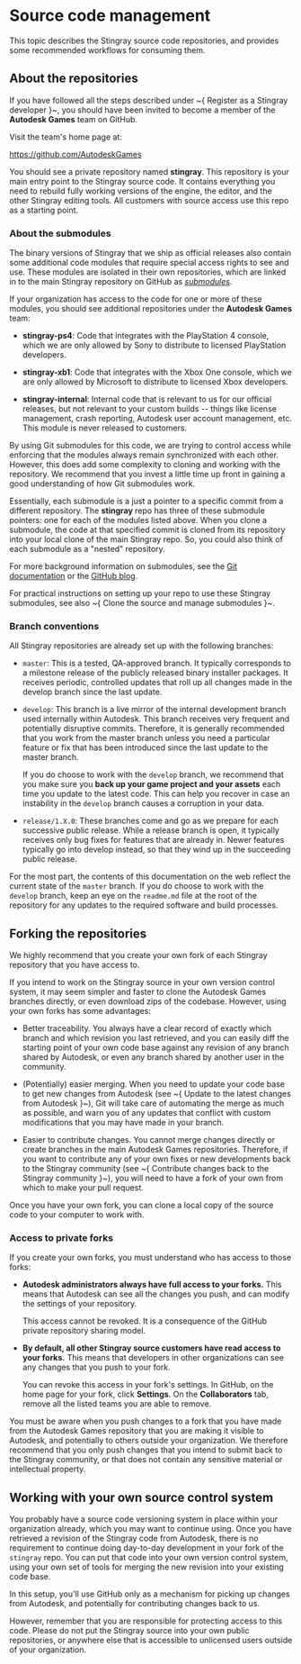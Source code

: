 # Source code management

This topic describes the Stingray source code repositories, and provides some recommended workflows for consuming them.

## About the repositories

If you have followed all the steps described under ~{ Register as a Stingray developer }~, you should have been invited to become a member of the **Autodesk Games** team on GitHub.

Visit the team's home page at:

<https://github.com/AutodeskGames>

You should see a private repository named **stingray**. This repository is your main entry point to the Stingray source code. It contains everything you need to rebuild fully working versions of the engine, the editor, and the other Stingray editing tools. All customers with source access use this repo as a starting point.

### About the submodules

The binary versions of Stingray that we ship as official releases also contain some additional code modules that require special access rights to see and use. These modules are isolated in their own repositories, which are linked in to the main Stingray repository on GitHub as *[submodules](https://git-scm.com/book/en/v2/Git-Tools-Submodules)*.

If your organization has access to the code for one or more of these modules, you should see additional repositories under the **Autodesk Games** team:

-   **stingray-ps4**: Code that integrates with the PlayStation 4 console, which we are only allowed by Sony to distribute to licensed PlayStation developers.

-   **stingray-xb1**: Code that integrates with the Xbox One console, which we are only allowed by Microsoft to distribute to licensed Xbox developers.

-   **stingray-internal**: Internal code that is relevant to us for our official releases, but not relevant to your custom builds -- things like license management, crash reporting, Autodesk user account management, etc. This module is never released to customers.

By using Git submodules for this code, we are trying to control access while enforcing that the modules always remain synchronized with each other. However, this does add some complexity to cloning and working with the repository. We recommend that you invest a little time up front in gaining a good understanding of how Git submodules work.

Essentially, each submodule is a just a pointer to a specific commit from a different repository. The **stingray** repo has three of these submodule pointers: one for each of the modules listed above. When you clone a submodule, the code at that specified commit is cloned from its repository into your local clone of the main Stingray repo. So, you could also think of each submodule as a "nested" repository.

For more background information on submodules, see the [Git documentation](https://git-scm.com/book/en/v2/Git-Tools-Submodules) or the [GitHub blog](https://github.com/blog/2104-working-with-submodules).

For practical instructions on setting up your repo to use these Stingray submodules, see also ~{ Clone the source and manage submodules }~.

### Branch conventions

All Stingray repositories are already set up with the following branches:

-   `master`: This is a tested, QA-approved branch. It typically corresponds to a milestone release of the publicly released binary installer packages. It receives periodic, controlled updates that roll up all changes made in the develop branch since the last update.

-   `develop`: This branch is a live mirror of the internal development branch used internally within Autodesk. This branch receives very frequent and potentially disruptive commits. Therefore, it is generally recommended that you work from the master branch unless you need a particular feature or fix that has been introduced since the last update to the master branch.

    If you do choose to work with the `develop` branch, we recommend that you make sure you **back up your game project and your assets** each time you update to the latest code. This can help you recover in case an instability in the `develop` branch causes a corruption in your data.

-   `release/1.X.0`: These branches come and go as we prepare for each successive public release. While a release branch is open, it typically receives only bug fixes for features that are already in. Newer features typically go into develop instead, so that they wind up in the succeeding public release.

For the most part, the contents of this documentation on the web reflect the current state of the `master` branch. If you do choose to work with the `develop` branch, keep an eye on the `readme.md` file at the root of the repository for any updates to the required software and build processes.

## Forking the repositories

We highly recommend that you create your own fork of each Stingray repository that you have access to.

If you intend to work on the Stingray source in your own version control system, it may seem simpler and faster to clone the Autodesk Games branches directly, or even download zips of the codebase. However, using your own forks has some advantages:

-	Better traceability. You always have a clear record of exactly which branch and which revision you last retrieved, and you can easily diff the starting point of your own code base against any revision of any branch shared by Autodesk, or even any branch shared by another user in the community.

-	(Potentially) easier merging. When you need to update your code base to get new changes from Autodesk (see ~{ Update to the latest changes from Autodesk }~), Git will take care of automating the merge as much as possible, and warn you of any updates that conflict with custom modifications that you may have made in your branch.

-	Easier to contribute changes. You cannot merge changes directly or create branches in the main Autodesk Games repositories. Therefore, if you want to contribute any of your own fixes or new developments back to the Stingray community (see ~{ Contribute changes back to the Stingray community
 }~), you will need to have a fork of your own from which to make your pull request.

Once you have your own fork, you can clone a local copy of the source code to your computer to work with.

### Access to private forks

If you create your own forks, you must understand who has access to those forks:

-	**Autodesk administrators always have full access to your forks.** This means that Autodesk can see all the changes you push, and can modify the settings of your repository.

	This access cannot be revoked. It is a consequence of the GitHub private repository sharing model.

-	**By default, all other Stingray source customers have read access to your forks.** This means that developers in other organizations can see any changes that you push to your fork.

	You can revoke this access in your fork's settings. In GitHub, on the home page for your fork, click **Settings**. On the **Collaborators** tab, remove all the listed teams you are able to remove.

You must be aware when you push changes to a fork that you have made from the Autodesk Games repository that you are making it visible to Autodesk, and potentially to others outside your organization. We therefore recommend that you only push changes that you intend to submit back to the Stingray community, or that does not contain any sensitive material or intellectual property.

## Working with your own source control system

You probably have a source code versioning system in place within your organization already, which you may want to continue using. Once you have retrieved a revision of the Stingray code from Autodesk, there is no requirement to continue doing day-to-day development in your fork of the `stingray` repo. You can put that code into your own version control system, using your own set of tools for merging the new revision into your existing code base.

In this setup, you'll use GitHub only as a mechanism for picking up changes from Autodesk, and potentially for contributing changes back to us.

However, remember that you are responsible for protecting access to this code. Please do not put the Stingray source into your own public repositories, or anywhere else that is accessible to unlicensed users outside of your organization.
